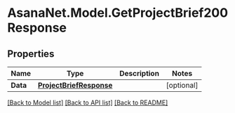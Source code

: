 # AsanaNet.Model.GetProjectBrief200Response

## Properties

Name | Type | Description | Notes
------------ | ------------- | ------------- | -------------
**Data** | [**ProjectBriefResponse**](ProjectBriefResponse.md) |  | [optional] 

[[Back to Model list]](../README.md#documentation-for-models) [[Back to API list]](../README.md#documentation-for-api-endpoints) [[Back to README]](../README.md)

